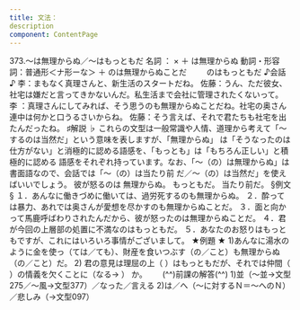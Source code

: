 ```yaml
---
title: 文法：
description
component: ContentPage
---
```



373.～は無理からぬ／～はもっともだ
名詞 ： × ＋ は無理からぬ
動詞・形容詞：普通形＜ナ形ーな＞ ＋ のは無理からぬことだ
        のはもっともだ
♪会話 ♪
李：まもなく真理さんと、新生活のスタートだね。
佐藤：うん、ただ彼女、社宅は嫌だと言ってきかないんだ。私生活まで会社に管理されたくないって。
李 ：真理さんにしてみれば、そう思うのも無理からぬことだね。社宅の奥さん連中は何かと口うるさいからね。 佐藤：そう言えば、それで君たちも社宅を出たんだったね。
♯解説 ♭
これらの文型は一般常識や人情、道理から考えて「～するのは当然だ」という意味を表しますが、「無理からぬ」 は「そうなったのは仕方がない」と消極的に認める語感を、「もっとも」は「もちろん正しい」と積極的に認める 語感をそれぞれ持っています。なお、「～（の）は無理からぬ」は書面語なので、会話では「～（の）は当たり前 だ／～（の）は当然だ」を使えばいいでしょう。
彼が怒るのは 無理からぬ。 もっともだ。 当たり前だ。
§例文 §
１．あんなに働きづめに働いては、過労死するのも無理からぬ。
２．酔っては暴力、あれでは奥さんが愛想を尽かすのも無理からぬことだ。
３．面と向かって馬鹿呼ばわりされたんだから、彼が怒ったのは無理からぬことだ。
４．君が今回の上層部の処置に不満なのはもっともだ。
５．あなたのお怒りはもっともですが、これにはいろいろ事情がございまして。
★例題 ★
1)あんなに湯水のように金を使っ（ては／ても）、財産を食いつぶす（の／こと）も無理からぬ（の／こと）だ。
2) 君の意見は理屈の上（ ）はもっともだが、それでは仲間（ ）の情義を欠くことに（なる→ ）
か。      
(^^)前課の解答(^^)
1)並（～並→文型275／～風→文型377）／なった／言える
2)は／へ（～に対するＮ＝～へのＮ）／悲しみ（→文型097）
